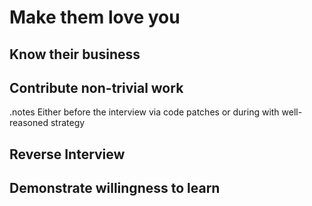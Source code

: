 <!SLIDE center>
# Make them love you #

<!SLIDE center>
## Know their business ##

<!SLIDE center>
## Contribute non-trivial work ##

.notes Either before the interview via code patches or during with well-reasoned strategy

<!SLIDE center>
## Reverse Interview ##

<!SLIDE center>
## Demonstrate willingness to learn ##
